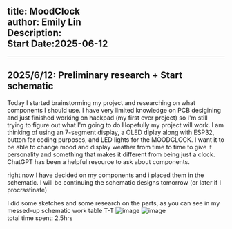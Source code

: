 ## title: MoodClock<br> author: Emily Lin <br>Description: <br> Start Date:2025-06-12
---
## 2025/6/12: Preliminary research + Start schematic
Today I started brainstorming my project and researching on what components I should use. I have very limited knowledge on PCB desigining and just finished working on hackpad (my first ever project) so I'm still trying to figure out what I'm going to do
Hopefully my project will work. I am thinking of using an 7-segment display, a OLED diplay along with ESP32, button for coding purposes, and LED lights for the MOODCLOCK. I want it to be able to change mood and display weather from time to time to give it personality and something that makes it different from being just a clock. ChatGPT has been a helpful resource to ask about components.

right now I have decided on my components and i placed them in the schematic. I will be continuing the schematic designs tomorrow (or later if I procrastinate)

I did some sketches and some research on the parts, as you can see in my messed-up schematic work table T-T
![image](https://github.com/user-attachments/assets/c74a7c02-016d-4d47-a4b7-93db313676d5)
![image](https://github.com/user-attachments/assets/47f6c7a0-9f4a-4b2e-9d8b-4d1c01a7a582)
<br>total time spent: 2.5hrs

